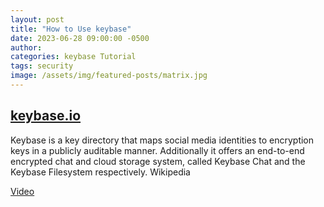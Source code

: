 ```yaml
---
layout: post
title: "How to Use keybase"
date: 2023-06-28 09:00:00 -0500
author:
categories: keybase Tutorial
tags: security
image: /assets/img/featured-posts/matrix.jpg
---
```


## [keybase.io](https://keybase.io/)

Keybase is a key directory that maps social media identities to encryption keys in a publicly auditable manner. Additionally it offers an end-to-end encrypted chat and cloud storage system, called Keybase Chat and the Keybase Filesystem respectively. Wikipedia

[Video](https://www.youtube.com/watch?v=X_qmKQkUxac)

